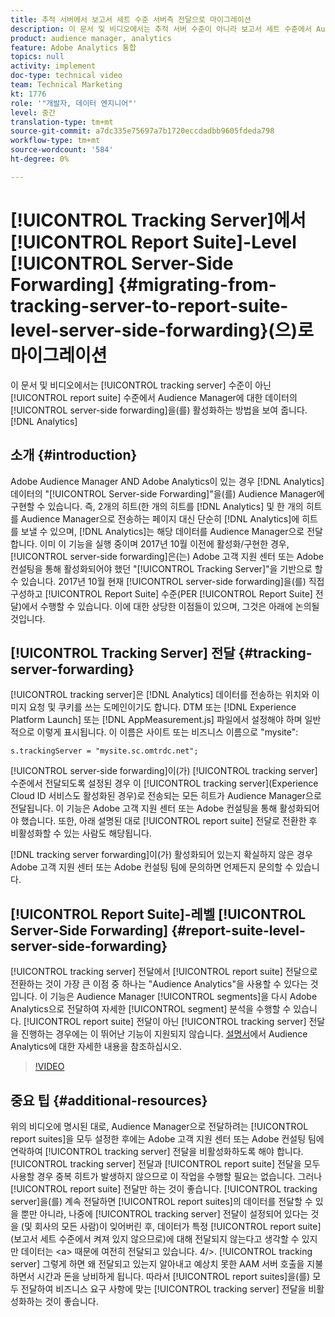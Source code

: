 ```yaml
---
title: 추적 서버에서 보고서 세트 수준 서버측 전달으로 마이그레이션
description: 이 문서 및 비디오에서는 추적 서버 수준이 아니라 보고서 세트 수준에서 Audience Manager으로 Analytics 데이터를 서버측에서 전달하는 방법을 보여 줍니다.
product: audience manager, analytics
feature: Adobe Analytics 통합
topics: null
activity: implement
doc-type: technical video
team: Technical Marketing
kt: 1776
role: '"개발자, 데이터 엔지니어"'
level: 중간
translation-type: tm+mt
source-git-commit: a7dc335e75697a7b1720eccdadbb9605fdeda798
workflow-type: tm+mt
source-wordcount: '584'
ht-degree: 0%

---
```



# [!UICONTROL Tracking Server]에서 [!UICONTROL Report Suite]-Level [!UICONTROL Server-Side Forwarding] {#migrating-from-tracking-server-to-report-suite-level-server-side-forwarding}(으)로 마이그레이션

이 문서 및 비디오에서는 [!UICONTROL tracking server] 수준이 아닌 [!UICONTROL report suite] 수준에서 Audience Manager에 대한 데이터의 [!UICONTROL server-side forwarding]을(를) 활성화하는 방법을 보여 줍니다.[!DNL Analytics]

## 소개 {#introduction}

Adobe Audience Manager AND Adobe Analytics이 있는 경우 [!DNL Analytics] 데이터의 &quot;[!UICONTROL Server-side Forwarding]&quot;을(를) Audience Manager에 구현할 수 있습니다. 즉, 2개의 히트(한 개의 히트를 [!DNL Analytics] 및 한 개의 히트를 Audience Manager으로 전송하는 페이지 대신 단순히 [!DNL Analytics]에 히트를 보낼 수 있으며, [!DNL Analytics]는 해당 데이터를 Audience Manager으로 전달합니다. 이미 이 기능을 실행 중이며 2017년 10월 이전에 활성화/구현한 경우, [!UICONTROL server-side forwarding]은(는) Adobe 고객 지원 센터 또는 Adobe 컨설팅을 통해 활성화되어야 했던 &quot;[!UICONTROL Tracking Server]&quot;을 기반으로 할 수 있습니다. 2017년 10월 현재 [!UICONTROL server-side forwarding]을(를) 직접 구성하고 [!UICONTROL Report Suite] 수준(PER [!UICONTROL Report Suite] 전달)에서 수행할 수 있습니다. 이에 대한 상당한 이점들이 있으며, 그것은 아래에 논의될 것입니다.

## [!UICONTROL Tracking Server] 전달  {#tracking-server-forwarding}

[!UICONTROL tracking server]은 [!DNL Analytics] 데이터를 전송하는 위치와 이미지 요청 및 쿠키를 쓰는 도메인이기도 합니다. DTM 또는 [!DNL Experience Platform Launch] 또는 [!DNL AppMeasurement.js] 파일에서 설정해야 하며 일반적으로 이렇게 표시됩니다. 이 이름은 사이트 또는 비즈니스 이름으로 &quot;mysite&quot;:

`s.trackingServer = "mysite.sc.omtrdc.net";`

[!UICONTROL server-side forwarding]이(가) [!UICONTROL tracking server] 수준에서 전달되도록 설정된 경우 이 [!UICONTROL tracking server](Experience Cloud ID 서비스도 활성화된 경우)로 전송되는 모든 히트가 Audience Manager으로 전달됩니다. 이 기능은 Adobe 고객 지원 센터 또는 Adobe 컨설팅을 통해 활성화되어야 했습니다. 또한, 아래 설명된 대로 [!UICONTROL report suite] 전달로 전환한 후 비활성화할 수 있는 사람도 해당됩니다.

[!DNL tracking server forwarding]이(가) 활성화되어 있는지 확실하지 않은 경우 Adobe 고객 지원 센터 또는 Adobe 컨설팅 팀에 문의하면 언제든지 문의할 수 있습니다.

## [!UICONTROL Report Suite]-레벨  [!UICONTROL Server-Side Forwarding] {#report-suite-level-server-side-forwarding}

[!UICONTROL tracking server] 전달에서 [!UICONTROL report suite] 전달으로 전환하는 것이 가장 큰 이점 중 하나는 &quot;Audience Analytics&quot;을 사용할 수 있다는 것입니다. 이 기능은 Audience Manager [!UICONTROL segments]을 다시 Adobe Analytics으로 전달하여 자세한 [!UICONTROL segment] 분석을 수행할 수 있습니다. [!UICONTROL report suite] 전달이 아닌 [!UICONTROL tracking server] 전달을 진행하는 경우에는 이 뛰어난 기능이 지원되지 않습니다. [설명서](https://marketing.adobe.com/resources/help/en_US/analytics/audiences/)에서 Audience Analytics에 대한 자세한 내용을 참조하십시오.

>[!VIDEO](https://video.tv.adobe.com/v/23701/?quality=12)

## 중요 팁 {#additional-resources}

위의 비디오에 명시된 대로, Audience Manager으로 전달하려는 [!UICONTROL report suites]을 모두 설정한 후에는 Adobe 고객 지원 센터 또는 Adobe 컨설팅 팀에 연락하여 [!UICONTROL tracking server] 전달을 비활성화하도록 해야 합니다. [!UICONTROL tracking server] 전달과 [!UICONTROL report suite] 전달을 모두 사용할 경우 중복 히트가 발생하지 않으므로 이 작업을 수행할 필요는 없습니다. 그러나 [!UICONTROL report suite] 전달만 하는 것이 좋습니다. [!UICONTROL tracking server]을(를) 계속 전달하면 [!UICONTROL report suites]의 데이터를 전달할 수 있을 뿐만 아니라, 나중에 [!UICONTROL tracking server] 전달이 설정되어 있다는 것을 (및 회사의 모든 사람)이 잊어버린 후, 데이터가 특정 [!UICONTROL report suite](보고서 세트 수준에서 켜져 있지 않으므로)에 대해 전달되지 않는다고 생각할 수 있지만 데이터는 &lt;a> 때문에 여전히 전달되고 있습니다. 4/>. [!UICONTROL tracking server] 그렇게 하면 왜 전달되고 있는지 알아내고 예상치 못한 AAM 서버 호출을 지불하면서 시간과 돈을 낭비하게 됩니다. 따라서 [!UICONTROL report suites]을(를) 모두 전달하여 비즈니스 요구 사항에 맞는 [!UICONTROL tracking server] 전달을 비활성화하는 것이 좋습니다.
